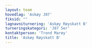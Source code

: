 ```yaml
---
layout: team
hovedlag: 'Askøy J07'
fiksid: ""
lagnavniturnering: 'Askøy Røyskatt B'
turneringskategori: 'J07 5er'
kontaktperson: 'Trond Marøy'
title: 'Askøy Røyskatt B'
---
```

